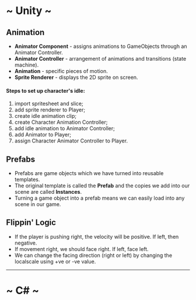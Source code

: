# ~ Unity ~
## Animation
* __Animator Component__ - assigns animations to GameObjects through an Animator Controller.
* __Animator Controller__ - arrangement of animations and transitions (state machine).
* __Animation__ - specific pieces of motion.
* __Sprite Renderer__ - displays the 2D sprite on screen.

#### Steps to set up character's idle:
1. import spritesheet and slice;
2. add sprite renderer to Player;
3. create idle animation clip;
4. create Character Animation Controller;
5. add idle animation to Animator Controller;
6. add Animator to Player;
7. assign Character Animator Controller to Player.

## Prefabs
* Prefabs are game objects which we have turned into reusable templates.
* The original template is called the __Prefab__ and the copies we add into our scene are called __Instances__.
* Turning a game object into a prefab means we can easily load into any scene in our game.
## Flippin' Logic
* If the player is pushing right, the velocity will be positive. If left, then negative.
* If movement right, we should face right. If left, face left.
* We can change the facing direction (right or left) by changing the localscale using +ve or -ve value.
***
# ~ C# ~